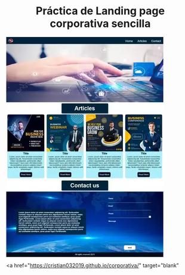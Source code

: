 <h1 align="center">Práctica de Landing page corporativa sencilla</h1>

<img  align="center" src="./assets/img/corporativa-md.webp" alt="corporrativa">

<a href="https://cristian032019.github.io/corporativa/" target="blank"</a>

